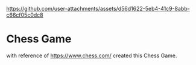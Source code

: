https://github.com/user-attachments/assets/d56d1622-5eb4-41c9-8abb-c66cf05c0dc8

# Chess Game 
with reference of https://www.chess.com/ created this Chess Game.
